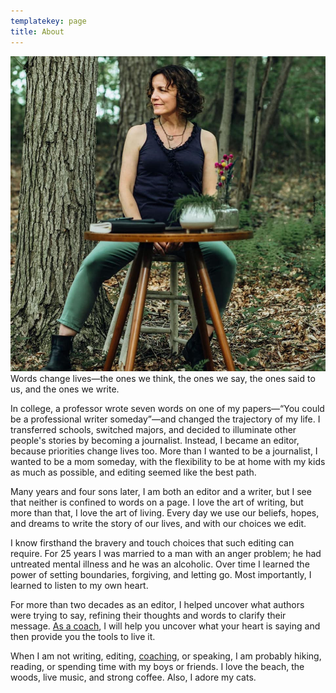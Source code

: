 ```yaml
---
templatekey: page
title: About
---
```

![](nina-bio.jpg "#position=relative;float=right;width=50%;margin=0 0 20px 20px;")
Words change lives—the ones we think, the ones we say, the ones said to us, and the ones we write.

In college, a professor wrote seven words on one of my papers—“You could be a professional writer someday”—and changed the trajectory of my life. I transferred schools, switched majors, and decided to illuminate other people's stories by becoming a journalist. Instead, I became an editor, because priorities change lives too. More than I wanted to be a journalist, I wanted to be a mom someday, with the flexibility to be at home with my kids as much as possible, and editing seemed like the best path.

Many years and four sons later, I am both an editor and a writer, but I see that neither is confined to words on a page. I love the art of writing, but more than that, I love the art of living. Every day we use our beliefs, hopes, and dreams to write the story of our lives, and with our choices we edit.

I know firsthand the bravery and touch choices that such editing can require. For 25 years I was married to a man with an anger problem; he had untreated mental illness and he was an alcoholic. Over time I learned the power of setting boundaries, forgiving, and letting go. Most importantly, I learned to listen to my own heart.    

For more than two decades as an editor, I helped uncover what authors were trying to say, refining their thoughts and words to clarify their message. [As a coach](/coaching), I will help you uncover what your heart is saying and then provide you the tools to live it.

When I am not writing, editing, [coaching](/coaching), or speaking, I am probably hiking, reading, or spending time with my boys or friends. I love the beach, the woods, live music, and strong coffee. Also, I adore my cats.